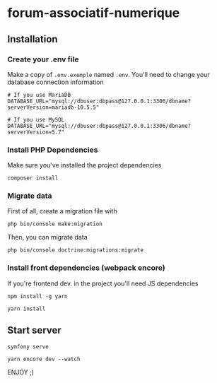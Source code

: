 # forum-associatif-numerique

## Installation

### Create your .env file

Make a copy of `.env.exemple` named `.env`. You'll need to change your database connection information

```
# If you use MariaDB
DATABASE_URL="mysql://dbuser:dbpass@127.0.0.1:3306/dbname?serverVersion=mariadb-10.5.5"
```
```
# If you use MySQL
DATABASE_URL="mysql://dbuser:dbpass@127.0.0.1:3306/dbname?serverVersion=5.7"
```

### Install PHP Dependencies

Make sure you've installed the project dependencies 

```
composer install
```

### Migrate data

First of all, create a migration file with

```
php bin/console make:migration
```

Then, you can migrate data
```
php bin/console doctrine:migrations:migrate
```

### Install front dependencies (webpack encore)
If you're frontend dev. in the project you'll need JS dependencies

```
npm install -g yarn
```
```
yarn install
```

## Start server 

```
symfony serve
```

```
yarn encore dev --watch
```

ENJOY ;)